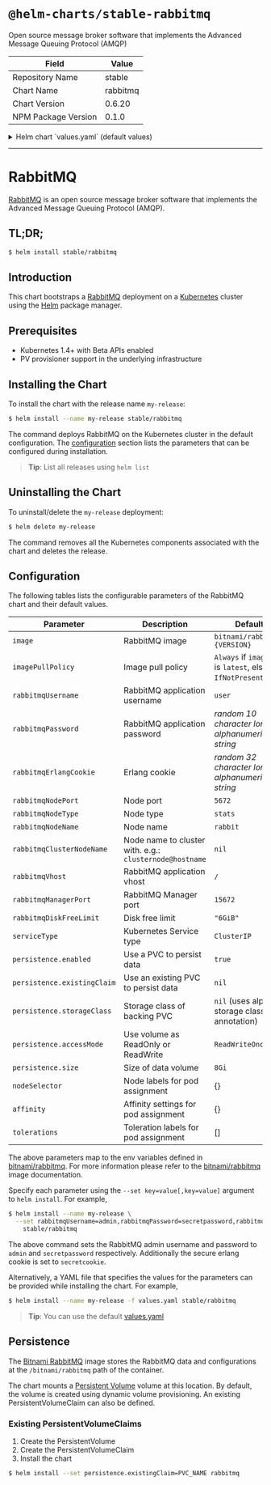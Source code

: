 # `@helm-charts/stable-rabbitmq`

Open source message broker software that implements the Advanced Message Queuing Protocol (AMQP)

| Field               | Value    |
| ------------------- | -------- |
| Repository Name     | stable   |
| Chart Name          | rabbitmq |
| Chart Version       | 0.6.20   |
| NPM Package Version | 0.1.0    |

<details>

<summary>Helm chart `values.yaml` (default values)</summary>

```yaml
## Bitnami RabbitMQ image version
## ref: https://hub.docker.com/r/bitnami/rabbitmq/tags/
##
image: bitnami/rabbitmq:3.7.3-r5

## Specify a imagePullPolicy
## 'Always' if imageTag is 'latest', else set to 'IfNotPresent'
## ref: http://kubernetes.io/docs/user-guide/images/#pre-pulling-images
##
# imagePullPolicy:

## RabbitMQ application username
## ref: https://github.com/bitnami/bitnami-docker-rabbitmq/blob/master/README.md#creating-a-database-user-on-first-run
##
rabbitmqUsername: user

## RabbitMQ application password
## ref: https://github.com/bitnami/bitnami-docker-rabbitmq/blob/master/README.md#creating-a-database-user-on-first-run
##
# rabbitmqPassword:

## Erlang cookie to determine whether different nodes are allowed to communicate with each other
## ref: https://github.com/bitnami/bitnami-docker-rabbitmq#environment-variables
##
# rabbitmqErlangCookie:

## Node port
## ref: https://github.com/bitnami/bitnami-docker-rabbitmq#environment-variables
##
rabbitmqNodePort: 5672

## Node Type
## ref: https://github.com/bitnami/bitnami-docker-rabbitmq#environment-variables
##
rabbitmqNodeType: stats

## Node Name
## ref: https://github.com/bitnami/bitnami-docker-rabbitmq#environment-variables
##
rabbitmqNodeName: rabbit

## Node name to cluster with. e.g.: `clusternode@hostname`
## ref: https://github.com/bitnami/bitnami-docker-rabbitmq#environment-variables
##
# rabbitmqClusterNodeName:

## RabbitMQ application vhost
## ref: https://github.com/bitnami/bitnami-docker-rabbitmq#environment-variables
##
rabbitmqVhost: /

## RabbitMQ Manager port
## ref: https://github.com/bitnami/bitnami-docker-rabbitmq#environment-variables
##
rabbitmqManagerPort: 15672

## RabbitMQ Disk free limit
## ref: https://github.com/bitnami/bitnami-docker-rabbitmq#environment-variables
## ref: https://www.rabbitmq.com/disk-alarms.html
##
rabbitmqDiskFreeLimit: '"6GiB"'

## Kubernetes service type
serviceType: ClusterIP

persistence:
  enabled: true

  ## A manually managed Persistent Volume and Claim
  ## Requires persistence.enabled: true
  ## If defined, PVC must be created manually before volume will be bound
  # existingClaim:

  ## rabbitmq data Persistent Volume Storage Class
  ## If defined, storageClassName: <storageClass>
  ## If set to "-", storageClassName: "", which disables dynamic provisioning
  ## If undefined (the default) or set to null, no storageClassName spec is
  ##   set, choosing the default provisioner.  (gp2 on AWS, standard on
  ##   GKE, AWS & OpenStack)
  ##
  # storageClass: "-"
  accessMode: ReadWriteOnce

  # If you change this value, you might have to adjust `rabbitmqDiskFreeLimit` as well.
  size: 8Gi

## Configure resource requests and limits
## ref: http://kubernetes.io/docs/user-guide/compute-resources/
##
resources:
  requests:
    memory: 256Mi
    cpu: 100m

## Node labels and tolerations for pod assignment
## ref: https://kubernetes.io/docs/concepts/configuration/assign-pod-node/#nodeselector
## ref: https://kubernetes.io/docs/concepts/configuration/assign-pod-node/#taints-and-tolerations-beta-feature
nodeSelector: {}
tolerations: []
affinity: {}
```

</details>

---

# RabbitMQ

[RabbitMQ](https://www.rabbitmq.com/) is an open source message broker software that implements the Advanced Message Queuing Protocol (AMQP).

## TL;DR;

```bash
$ helm install stable/rabbitmq
```

## Introduction

This chart bootstraps a [RabbitMQ](https://github.com/bitnami/bitnami-docker-rabbitmq) deployment on a [Kubernetes](http://kubernetes.io) cluster using the [Helm](https://helm.sh) package manager.

## Prerequisites

- Kubernetes 1.4+ with Beta APIs enabled
- PV provisioner support in the underlying infrastructure

## Installing the Chart

To install the chart with the release name `my-release`:

```bash
$ helm install --name my-release stable/rabbitmq
```

The command deploys RabbitMQ on the Kubernetes cluster in the default configuration. The [configuration](#configuration) section lists the parameters that can be configured during installation.

> **Tip**: List all releases using `helm list`

## Uninstalling the Chart

To uninstall/delete the `my-release` deployment:

```bash
$ helm delete my-release
```

The command removes all the Kubernetes components associated with the chart and deletes the release.

## Configuration

The following tables lists the configurable parameters of the RabbitMQ chart and their default values.

| Parameter                   | Description                                             | Default                                                  |
| --------------------------- | ------------------------------------------------------- | -------------------------------------------------------- |
| `image`                     | RabbitMQ image                                          | `bitnami/rabbitmq:{VERSION}`                             |
| `imagePullPolicy`           | Image pull policy                                       | `Always` if `imageTag` is `latest`, else `IfNotPresent`. |
| `rabbitmqUsername`          | RabbitMQ application username                           | `user`                                                   |
| `rabbitmqPassword`          | RabbitMQ application password                           | _random 10 character long alphanumeric string_           |
| `rabbitmqErlangCookie`      | Erlang cookie                                           | _random 32 character long alphanumeric string_           |
| `rabbitmqNodePort`          | Node port                                               | `5672`                                                   |
| `rabbitmqNodeType`          | Node type                                               | `stats`                                                  |
| `rabbitmqNodeName`          | Node name                                               | `rabbit`                                                 |
| `rabbitmqClusterNodeName`   | Node name to cluster with. e.g.: `clusternode@hostname` | `nil`                                                    |
| `rabbitmqVhost`             | RabbitMQ application vhost                              | `/`                                                      |
| `rabbitmqManagerPort`       | RabbitMQ Manager port                                   | `15672`                                                  |
| `rabbitmqDiskFreeLimit`     | Disk free limit                                         | `"6GiB"`                                                 |
| `serviceType`               | Kubernetes Service type                                 | `ClusterIP`                                              |
| `persistence.enabled`       | Use a PVC to persist data                               | `true`                                                   |
| `persistence.existingClaim` | Use an existing PVC to persist data                     | `nil`                                                    |
| `persistence.storageClass`  | Storage class of backing PVC                            | `nil` (uses alpha storage class annotation)              |
| `persistence.accessMode`    | Use volume as ReadOnly or ReadWrite                     | `ReadWriteOnce`                                          |
| `persistence.size`          | Size of data volume                                     | `8Gi`                                                    |
| `nodeSelector`              | Node labels for pod assignment                          | {}                                                       |
| `affinity`                  | Affinity settings for pod assignment                    | {}                                                       |
| `tolerations`               | Toleration labels for pod assignment                    | []                                                       |

The above parameters map to the env variables defined in [bitnami/rabbitmq](http://github.com/bitnami/bitnami-docker-rabbitmq). For more information please refer to the [bitnami/rabbitmq](http://github.com/bitnami/bitnami-docker-rabbitmq) image documentation.

Specify each parameter using the `--set key=value[,key=value]` argument to `helm install`. For example,

```bash
$ helm install --name my-release \
  --set rabbitmqUsername=admin,rabbitmqPassword=secretpassword,rabbitmqErlangCookie=secretcookie \
    stable/rabbitmq
```

The above command sets the RabbitMQ admin username and password to `admin` and `secretpassword` respectively. Additionally the secure erlang cookie is set to `secretcookie`.

Alternatively, a YAML file that specifies the values for the parameters can be provided while installing the chart. For example,

```bash
$ helm install --name my-release -f values.yaml stable/rabbitmq
```

> **Tip**: You can use the default [values.yaml](values.yaml)

## Persistence

The [Bitnami RabbitMQ](https://github.com/bitnami/bitnami-docker-rabbitmq) image stores the RabbitMQ data and configurations at the `/bitnami/rabbitmq` path of the container.

The chart mounts a [Persistent Volume](http://kubernetes.io/docs/user-guide/persistent-volumes/) volume at this location. By default, the volume is created using dynamic volume provisioning. An existing PersistentVolumeClaim can also be defined.

### Existing PersistentVolumeClaims

1. Create the PersistentVolume
1. Create the PersistentVolumeClaim
1. Install the chart

```bash
$ helm install --set persistence.existingClaim=PVC_NAME rabbitmq
```
